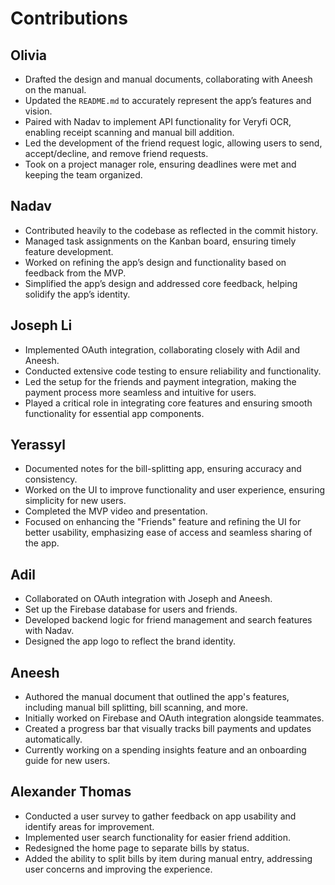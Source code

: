 # Contributions

## Olivia  
- Drafted the design and manual documents, collaborating with Aneesh on the manual.  
- Updated the `README.md` to accurately represent the app’s features and vision.  
- Paired with Nadav to implement API functionality for Veryfi OCR, enabling receipt scanning and manual bill addition.  
- Led the development of the friend request logic, allowing users to send, accept/decline, and remove friend requests.  
- Took on a project manager role, ensuring deadlines were met and keeping the team organized.

## Nadav  
- Contributed heavily to the codebase as reflected in the commit history.  
- Managed task assignments on the Kanban board, ensuring timely feature development.  
- Worked on refining the app’s design and functionality based on feedback from the MVP.  
- Simplified the app’s design and addressed core feedback, helping solidify the app’s identity.

## Joseph Li
- Implemented OAuth integration, collaborating closely with Adil and Aneesh.  
- Conducted extensive code testing to ensure reliability and functionality.  
- Led the setup for the friends and payment integration, making the payment process more seamless and intuitive for users.  
- Played a critical role in integrating core features and ensuring smooth functionality for essential app components.  

## Yerassyl  
- Documented notes for the bill-splitting app, ensuring accuracy and consistency.  
- Worked on the UI to improve functionality and user experience, ensuring simplicity for new users.  
- Completed the MVP video and presentation.  
- Focused on enhancing the "Friends" feature and refining the UI for better usability, emphasizing ease of access and seamless sharing of the app.  

## Adil  
- Collaborated on OAuth integration with Joseph and Aneesh.  
- Set up the Firebase database for users and friends.  
- Developed backend logic for friend management and search features with Nadav.  
- Designed the app logo to reflect the brand identity.  

## Aneesh  
- Authored the manual document that outlined the app's features, including manual bill splitting, bill scanning, and more.  
- Initially worked on Firebase and OAuth integration alongside teammates.  
- Created a progress bar that visually tracks bill payments and updates automatically.  
- Currently working on a spending insights feature and an onboarding guide for new users.

## Alexander Thomas  
- Conducted a user survey to gather feedback on app usability and identify areas for improvement.  
- Implemented user search functionality for easier friend addition.  
- Redesigned the home page to separate bills by status.  
- Added the ability to split bills by item during manual entry, addressing user concerns and improving the experience.
